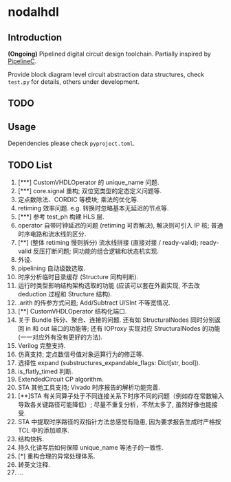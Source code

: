 # nodalhdl

## Introduction

**(Ongoing)** Pipelined digital circuit design toolchain. Partially inspired by [PipelineC](https://github.com/JulianKemmerer/PipelineC).

Provide block diagram level circuit abstraction data structures, check `test.py` for details, others under development.

## TODO

## Usage

Dependencies please check `pyproject.toml`.

## TODO List

1. [***] CustomVHDLOperator 的 unique_name 问题.
2. [***] core.signal 重构; 双位宽类型的定态定义问题等.
3. 定点数除法、CORDIC 等模块; 乘法的优化等.
4. retiming 效率问题. e.g. 转换时忽略基本无延迟的节点等.
5. [***] 参考 test_ph 构建 HLS 层.
6. operator 自带时钟延迟的问题 (retiming 可否解决), 解决则可引入 IP 核; 普通时序电路和流水线的区分.
7. [**] (整体 retiming 慢则拆分) 流水线拼接 (直接对接 / ready-valid); ready-valid 反压打断问题; 同功能的组合逻辑和状态机实现.
8. 外设.
9. pipelining 自动级数选取.
10. 时序分析临时目录缓存 (Structure 同构判断).
11. 运行时类型影响结构架构选取的功能 (应该可以套在外面实现, 不去改 deduction 过程和 Structure 结构).
12. .arith 的传参方式问题; Add/Subtract U/SInt 不等宽情况.
13. [**] CustomVHDLOperator 结构化端口.
14. 关于 Bundle 拆分、聚合、连接的问题. 还有如 StructuralNodes 同时分别返回 in 和 out 端口的功能等; 还有 IOProxy 实现对应 StructuralNodes 的功能 (一一对应外有没有更好的方法).
15. Verilog 完整支持.
16. 仿真支持; 定点数信号值对象运算行为的修正等.
17. 选择性 expand (substructures_expandable_flags: Dict[str, bool]).
18. is_flatly_timed 判断.
19. ExtendedCircuit CP algorithm.
20. STA 其他工具支持; Vivado 时序报告的解析功能完善.
21. [**]STA 有关同算子处于不同连接关系下时序不同的问题（例如存在常数输入导致各关键路径可能降低）; 尽量不重复分析，不然太多了, 虽然好像也能接受.
22. STA 中提取时序路径的双指针方法总感觉有隐患, 因为要求报告生成时严格按 TCL 中的添加顺序.
23. 结构快拆.
24. 持久化读写后如何保障 unique_name 等池子的一致性.
25. [*] 重构合理的异常处理体系.
26. 转英文注释.
27. ...

